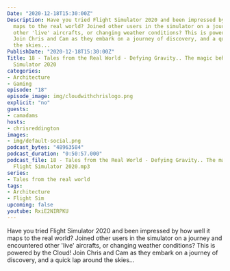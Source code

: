 ```yaml
---
Date: "2020-12-18T15:30:00Z"
Description: Have you tried Flight Simulator 2020 and been impressed by how well it
  maps to the real world? Joined other users in the simulator on a journey and encountered
  other 'live' aircrafts, or changing weather conditions? This is powered by the Cloud!
  Join Chris and Cam as they embark on a journey of discovery, and a quick lap around
  the skies...
PublishDate: "2020-12-18T15:30:00Z"
Title: 18 - Tales from the Real World - Defying Gravity.. The magic behind Flight
  Simulator 2020
categories:
- Architecture
- Gaming
episode: "18"
episode_image: img/cloudwithchrislogo.png
explicit: "no"
guests:
- camadams
hosts:
- chrisreddington
images:
- img/default-social.png
podcast_bytes: "48963584"
podcast_duration: "0:50:57.000"
podcast_file: 18 - Tales from the Real World - Defying Gravity.. The magic behind
  Flight Simulator 2020.mp3
series:
- Tales from the real world
tags:
- Architecture
- Flight Sim
upcoming: false
youtube: RxiE2NIRPKU
---
```

Have you tried Flight Simulator 2020 and been impressed by how well it maps to the real world? Joined other users in the simulator on a journey and encountered other 'live' aircrafts, or changing weather conditions? This is powered by the Cloud! Join Chris and Cam as they embark on a journey of discovery, and a quick lap around the skies...
